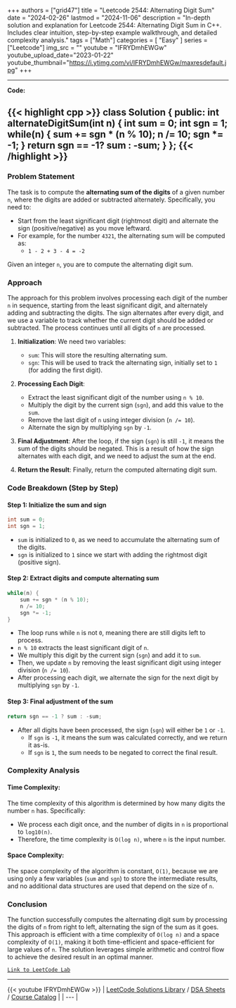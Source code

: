 
+++
authors = ["grid47"]
title = "Leetcode 2544: Alternating Digit Sum"
date = "2024-02-26"
lastmod = "2024-11-06"
description = "In-depth solution and explanation for Leetcode 2544: Alternating Digit Sum in C++. Includes clear intuition, step-by-step example walkthrough, and detailed complexity analysis."
tags = ["Math"]
categories = [
    "Easy"
]
series = ["Leetcode"]
img_src = ""
youtube = "IFRYDmhEWGw"
youtube_upload_date="2023-01-22"
youtube_thumbnail="https://i.ytimg.com/vi/IFRYDmhEWGw/maxresdefault.jpg"
+++



---
**Code:**

{{< highlight cpp >}}
class Solution {
public:
    int alternateDigitSum(int n) {
        int sum = 0;
        int sgn = 1;
        while(n) {
            sum += sgn * (n % 10);
            n /= 10;
            sgn *= -1;
        }
        return sgn == -1? sum : -sum;
    }
};
{{< /highlight >}}
---

### Problem Statement

The task is to compute the **alternating sum of the digits** of a given number `n`, where the digits are added or subtracted alternately. Specifically, you need to:

- Start from the least significant digit (rightmost digit) and alternate the sign (positive/negative) as you move leftward.
- For example, for the number `4321`, the alternating sum will be computed as:
  - `1 - 2 + 3 - 4 = -2`

Given an integer `n`, you are to compute the alternating digit sum.

### Approach

The approach for this problem involves processing each digit of the number `n` in sequence, starting from the least significant digit, and alternately adding and subtracting the digits. The sign alternates after every digit, and we use a variable to track whether the current digit should be added or subtracted. The process continues until all digits of `n` are processed.

1. **Initialization**: We need two variables:
   - `sum`: This will store the resulting alternating sum.
   - `sgn`: This will be used to track the alternating sign, initially set to `1` (for adding the first digit).
   
2. **Processing Each Digit**:
   - Extract the least significant digit of the number using `n % 10`.
   - Multiply the digit by the current sign (`sgn`), and add this value to the `sum`.
   - Remove the last digit of `n` using integer division (`n /= 10`).
   - Alternate the sign by multiplying `sgn` by `-1`.
   
3. **Final Adjustment**: After the loop, if the sign (`sgn`) is still `-1`, it means the sum of the digits should be negated. This is a result of how the sign alternates with each digit, and we need to adjust the sum at the end.

4. **Return the Result**: Finally, return the computed alternating digit sum.

### Code Breakdown (Step by Step)

#### Step 1: Initialize the sum and sign
```cpp
int sum = 0;
int sgn = 1;
```
- `sum` is initialized to `0`, as we need to accumulate the alternating sum of the digits.
- `sgn` is initialized to `1` since we start with adding the rightmost digit (positive sign).

#### Step 2: Extract digits and compute alternating sum
```cpp
while(n) {
    sum += sgn * (n % 10);
    n /= 10;
    sgn *= -1;
}
```
- The loop runs while `n` is not `0`, meaning there are still digits left to process.
- `n % 10` extracts the least significant digit of `n`.
- We multiply this digit by the current sign (`sgn`) and add it to `sum`.
- Then, we update `n` by removing the least significant digit using integer division (`n /= 10`).
- After processing each digit, we alternate the sign for the next digit by multiplying `sgn` by `-1`.

#### Step 3: Final adjustment of the sum
```cpp
return sgn == -1 ? sum : -sum;
```
- After all digits have been processed, the sign (`sgn`) will either be `1` or `-1`.
  - If `sgn` is `-1`, it means the sum was calculated correctly, and we return it as-is.
  - If `sgn` is `1`, the sum needs to be negated to correct the final result.

### Complexity Analysis

#### Time Complexity:
The time complexity of this algorithm is determined by how many digits the number `n` has. Specifically:
- We process each digit once, and the number of digits in `n` is proportional to `log10(n)`.
- Therefore, the time complexity is `O(log n)`, where `n` is the input number.

#### Space Complexity:
The space complexity of the algorithm is constant, `O(1)`, because we are using only a few variables (`sum` and `sgn`) to store the intermediate results, and no additional data structures are used that depend on the size of `n`.

### Conclusion

The function successfully computes the alternating digit sum by processing the digits of `n` from right to left, alternating the sign of the sum as it goes. This approach is efficient with a time complexity of `O(log n)` and a space complexity of `O(1)`, making it both time-efficient and space-efficient for large values of `n`. The solution leverages simple arithmetic and control flow to achieve the desired result in an optimal manner.

[`Link to LeetCode Lab`](https://leetcode.com/problems/alternating-digit-sum/description/)

---
{{< youtube IFRYDmhEWGw >}}
| [LeetCode Solutions Library](https://grid47.xyz/leetcode/) / [DSA Sheets](https://grid47.xyz/sheets/) / [Course Catalog](https://grid47.xyz/courses/) |
| --- |
